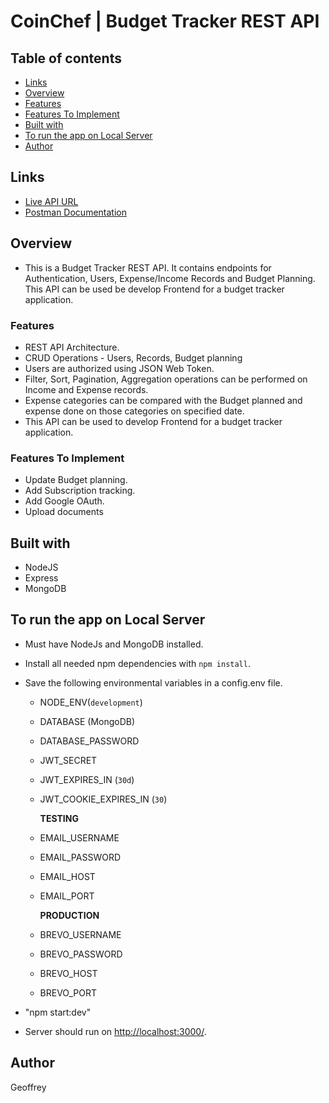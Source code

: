 # CoinChef | Budget Tracker REST API

## Table of contents

- [Links](#links)
- [Overview](#overview)
- [Features](#features)
- [Features To Implement](#features-to-implement)
- [Built with](#built-with)
- [To run the app on Local Server](#to-run-the-app-on-local-server)
- [Author](#author)

## Links

- [Live API URL](https://api-coinchef.cyclic.cloud/)
- [Postman Documentation](https://documenter.getpostman.com/view/26849144/2s9Y5SWRGR)

## Overview

- This is a Budget Tracker REST API. It contains endpoints for Authentication, Users, Expense/Income Records and Budget Planning. This API can be used be develop Frontend for a budget tracker application.

### Features

- REST API Architecture.
- CRUD Operations - Users, Records, Budget planning
- Users are authorized using JSON Web Token.
- Filter, Sort, Pagination, Aggregation operations can be performed on Income and Expense records.
- Expense categories can be compared with the Budget planned and expense done on those categories on specified date.
- This API can be used to develop Frontend for a budget tracker application.

### Features To Implement

- Update Budget planning.
- Add Subscription tracking.
- Add Google OAuth.
- Upload documents

## Built with

- NodeJS
- Express
- MongoDB

## To run the app on Local Server

- Must have NodeJs and MongoDB installed.
- Install all needed npm dependencies with `npm install`.
- Save the following environmental variables in a config.env file.

  - NODE_ENV(`development`)
  - DATABASE (MongoDB)
  - DATABASE_PASSWORD
  - JWT_SECRET
  - JWT_EXPIRES_IN (`30d`)
  - JWT_COOKIE_EXPIRES_IN (`30`)

    **TESTING**

  - EMAIL_USERNAME
  - EMAIL_PASSWORD
  - EMAIL_HOST
  - EMAIL_PORT

    **PRODUCTION**

  - BREVO_USERNAME
  - BREVO_PASSWORD
  - BREVO_HOST
  - BREVO_PORT

- "npm start:dev"
- Server should run on [http://localhost:3000/](http://localhost:3000/).

## Author

Geoffrey
